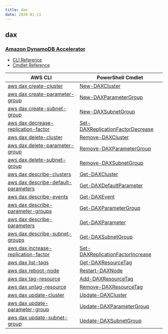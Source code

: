 ```yaml
---
title: dax
date: 2020-01-11
---
```


## dax

### [Amazon DynamoDB Accelerator](https://aws.amazon.com/dynamodb/)

* [CLI Reference](https://docs.aws.amazon.com/cli/latest/reference/dax/index.html)
* [Cmdlet Reference](https://docs.aws.amazon.com/powershell/latest/reference/items/Amazon_DynamoDB_Accelerator_(DAX)_cmdlets.html)

|AWS CLI|PowerShell Cmdlet|
|----|----|
|[aws dax create-cluster](https://docs.aws.amazon.com/cli/latest/reference/dax/create-cluster.html)|[New-DAXCluster](https://docs.aws.amazon.com/powershell/latest/reference/items/New-DAXCluster.html)|
|[aws dax create-parameter-group](https://docs.aws.amazon.com/cli/latest/reference/dax/create-parameter-group.html)|[New-DAXParameterGroup](https://docs.aws.amazon.com/powershell/latest/reference/items/New-DAXParameterGroup.html)|
|[aws dax create-subnet-group](https://docs.aws.amazon.com/cli/latest/reference/dax/create-subnet-group.html)|[New-DAXSubnetGroup](https://docs.aws.amazon.com/powershell/latest/reference/items/New-DAXSubnetGroup.html)|
|[aws dax decrease-replication-factor](https://docs.aws.amazon.com/cli/latest/reference/dax/decrease-replication-factor.html)|[Set-DAXReplicationFactorDecrease](https://docs.aws.amazon.com/powershell/latest/reference/items/Set-DAXReplicationFactorDecrease.html)|
|[aws dax delete-cluster](https://docs.aws.amazon.com/cli/latest/reference/dax/delete-cluster.html)|[Remove-DAXCluster](https://docs.aws.amazon.com/powershell/latest/reference/items/Remove-DAXCluster.html)|
|[aws dax delete-parameter-group](https://docs.aws.amazon.com/cli/latest/reference/dax/delete-parameter-group.html)|[Remove-DAXParameterGroup](https://docs.aws.amazon.com/powershell/latest/reference/items/Remove-DAXParameterGroup.html)|
|[aws dax delete-subnet-group](https://docs.aws.amazon.com/cli/latest/reference/dax/delete-subnet-group.html)|[Remove-DAXSubnetGroup](https://docs.aws.amazon.com/powershell/latest/reference/items/Remove-DAXSubnetGroup.html)|
|[aws dax describe-clusters](https://docs.aws.amazon.com/cli/latest/reference/dax/describe-clusters.html)|[Get-DAXCluster](https://docs.aws.amazon.com/powershell/latest/reference/items/Get-DAXCluster.html)|
|[aws dax describe-default-parameters](https://docs.aws.amazon.com/cli/latest/reference/dax/describe-default-parameters.html)|[Get-DAXDefaultParameter](https://docs.aws.amazon.com/powershell/latest/reference/items/Get-DAXDefaultParameter.html)|
|[aws dax describe-events](https://docs.aws.amazon.com/cli/latest/reference/dax/describe-events.html)|[Get-DAXEvent](https://docs.aws.amazon.com/powershell/latest/reference/items/Get-DAXEvent.html)|
|[aws dax describe-parameter-groups](https://docs.aws.amazon.com/cli/latest/reference/dax/describe-parameter-groups.html)|[Get-DAXParameterGroup](https://docs.aws.amazon.com/powershell/latest/reference/items/Get-DAXParameterGroup.html)|
|[aws dax describe-parameters](https://docs.aws.amazon.com/cli/latest/reference/dax/describe-parameters.html)|[Get-DAXParameter](https://docs.aws.amazon.com/powershell/latest/reference/items/Get-DAXParameter.html)|
|[aws dax describe-subnet-groups](https://docs.aws.amazon.com/cli/latest/reference/dax/describe-subnet-groups.html)|[Get-DAXSubnetGroup](https://docs.aws.amazon.com/powershell/latest/reference/items/Get-DAXSubnetGroup.html)|
|[aws dax increase-replication-factor](https://docs.aws.amazon.com/cli/latest/reference/dax/increase-replication-factor.html)|[Set-DAXReplicationFactorIncrease](https://docs.aws.amazon.com/powershell/latest/reference/items/Set-DAXReplicationFactorIncrease.html)|
|[aws dax list-tags](https://docs.aws.amazon.com/cli/latest/reference/dax/list-tags.html)|[Get-DAXResourceTag](https://docs.aws.amazon.com/powershell/latest/reference/items/Get-DAXResourceTag.html)|
|[aws dax reboot-node](https://docs.aws.amazon.com/cli/latest/reference/dax/reboot-node.html)|[Restart-DAXNode](https://docs.aws.amazon.com/powershell/latest/reference/items/Restart-DAXNode.html)|
|[aws dax tag-resource](https://docs.aws.amazon.com/cli/latest/reference/dax/tag-resource.html)|[Add-DAXResourceTag](https://docs.aws.amazon.com/powershell/latest/reference/items/Add-DAXResourceTag.html)|
|[aws dax untag-resource](https://docs.aws.amazon.com/cli/latest/reference/dax/untag-resource.html)|[Remove-DAXResourceTag](https://docs.aws.amazon.com/powershell/latest/reference/items/Remove-DAXResourceTag.html)|
|[aws dax update-cluster](https://docs.aws.amazon.com/cli/latest/reference/dax/update-cluster.html)|[Update-DAXCluster](https://docs.aws.amazon.com/powershell/latest/reference/items/Update-DAXCluster.html)|
|[aws dax update-parameter-group](https://docs.aws.amazon.com/cli/latest/reference/dax/update-parameter-group.html)|[Update-DAXParameterGroup](https://docs.aws.amazon.com/powershell/latest/reference/items/Update-DAXParameterGroup.html)|
|[aws dax update-subnet-group](https://docs.aws.amazon.com/cli/latest/reference/dax/update-subnet-group.html)|[Update-DAXSubnetGroup](https://docs.aws.amazon.com/powershell/latest/reference/items/Update-DAXSubnetGroup.html)|

